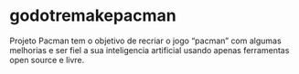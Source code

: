 # godotremakepacman
Projeto Pacman tem o objetivo de recriar o jogo “pacman” com algumas melhorias e ser fiel a sua inteligencia artificial usando apenas ferramentas open source e livre.

